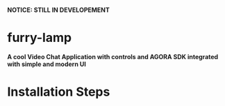 <B>NOTICE: STILL IN DEVELOPEMENT<B>

# furry-lamp
A cool Video Chat Application with controls and AGORA SDK integrated with simple and modern UI

<h1>Installation Steps</h1>

